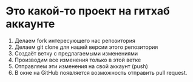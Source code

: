# Это какой-то проект на гитхаб аккаунте

1. Делаем fork интересующего нас репозитория
2. Делаем git clone для нашей версии этого репозитория
3. Создаёт ветку с предлагаемыми изменениями
4. Производим все изменения только в этой ветке
5. Отправляем эти изменения на свой аккаунт (push)
6. В окне на GitHub появляется возможность отправить pull request.